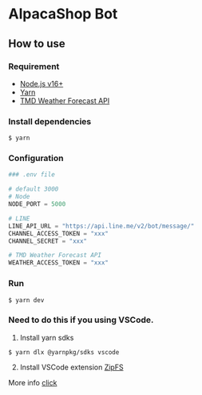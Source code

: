 # AlpacaShop Bot  

## How to use 

### Requirement
- [Node.js v16+](https://nodejs.org/en/download/)
- [Yarn](https://classic.yarnpkg.com/lang/en/docs/install)
- [TMD Weather Forecast API](https://data.tmd.go.th/nwpapi/doc)

### Install dependencies

``` shell
$ yarn
```

### Configuration

``` python
### .env file

# default 3000
# Node
NODE_PORT = 5000

# LINE
LINE_API_URL = "https://api.line.me/v2/bot/message/"
CHANNEL_ACCESS_TOKEN = "xxx"
CHANNEL_SECRET = "xxx"

# TMD Weather Forecast API
WEATHER_ACCESS_TOKEN = "xxx" 
```

### Run

``` shell
$ yarn dev
```

  
### Need to do this if you using VSCode.

1. Install yarn sdks

``` shell
$ yarn dlx @yarnpkg/sdks vscode
```

2. Install VSCode extension [ZipFS](https://marketplace.visualstudio.com/items?itemName=arcanis.vscode-zipfs)  

More info [click](https://yarnpkg.com/getting-started/editor-sdks#vscode)
